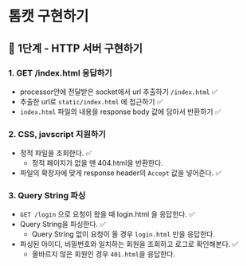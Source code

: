 # 톰캣 구현하기

## 🚀 1단계 - HTTP 서버 구현하기
### 1. GET /index.html 응답하기

- processor안에 전달받은 socket에서 url 추출하기 `/index.html`  ✅
- 추출한 url로 `static/index.html` 에 접근하기 ✅
- `index.html` 파일의 내용을 response body 값에 담아서 반환하기 ✅

### 2. CSS, javscript 지원하기

- 정적 파일을 조회한다. ✅
  - 정적 페이지가 없을 땐 404.html을 반환한다.
- 파일의 확장자에 맞게 response header의 `Accept`  값을 넣어준다. ✅

### 3. Query String 파싱

- `GET /login` 으로 요청이 왔을 때 login.html 을 응답한다. ✅
- Query String을 파싱한다. ✅
  - Query String 없이 요청이 올 경우 `login.html` 만을 응답한다.
- 파싱된 아이디, 비밀번호와 일치하는 회원을 조회하고 로그로 확인해본다. ✅
  - 올바르지 않은 회원인 경우 `401.html`을 응답한다.
